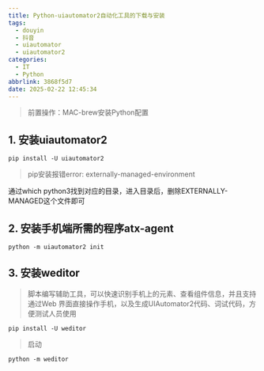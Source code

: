 ```yaml
---
title: Python-uiautomator2自动化工具的下载与安装
tags:
  - douyin
  - 抖音
  - uiautomator
  - uiautomator2
categories:
  - IT
  - Python
abbrlink: 3868f5d7
date: 2025-02-22 12:45:34
---
```


> 前置操作：MAC-brew安装Python配置

## 1. 安装uiautomator2

```shell
pip install -U uiautomator2
```

> pip安装报错error: externally-managed-environment

通过which python3找到对应的目录，进入目录后，删除EXTERNALLY-MANAGED这个文件即可

## 2. 安装手机端所需的程序atx-agent

```
python -m uiautomator2 init
```

## 3. 安装weditor

> 脚本编写辅助工具，可以快速识别手机上的元素、查看组件信息，并且支持通过Web 界面直接操作手机，以及生成UIAutomator2代码、词试代码，方便测试人员使用

```
pip install -U weditor
```

> 启动
```
python -m weditor
```